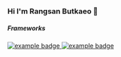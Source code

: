 ### Hi I'm Rangsan Butkaeo 👋


##### Frameworks
<a href="#">
    <img src="help/badge1.svg" alt="example badge" style="vertical-align:top margin:6px 4px">
</a>  
  <a href="#">
    <img src="help/badge1.svg" alt="example badge" style="vertical-align:top margin:6px 4px">
</a>  
<!--
**RangsanB2001/RangsanB2001** is a ✨ _special_ ✨ repository because its `README.md` (this file) appears on your GitHub profile.
 
Here are some ideas to get you started:

- 🔭 I’m currently working on ...
- 🌱 I’m currently learning ...
- 👯 I’m looking to collaborate on ...
- 🤔 I’m looking for help with ...
- 💬 Ask me about ...
- 📫 How to reach me: ...
- 😄 Pronouns: ...
- ⚡ Fun fact: ...
-->
